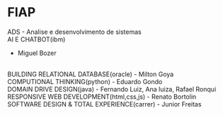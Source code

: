# FIAP
ADS - Analise e desenvolvimento de sistemas
<br />
AI E CHATBOT(ibm)
- Miguel Bozer
</br>
BUILDING RELATIONAL DATABASE(oracle)
- Milton Goya
</br>
COMPUTIONAL THINKING(python)
- Eduardo Gondo
<br />
DOMAIN DRIVE DESIGN(java)
- Fernando Luiz, Ana luiza, Rafael Ronqui
<br />
RESPONSIVE WEB DEVELOPMENT(html,css,js)
- Renato Bortolin
<br />
SOFTWARE DESIGN & TOTAL EXPERIENCE(carrer)
- Junior Freitas
